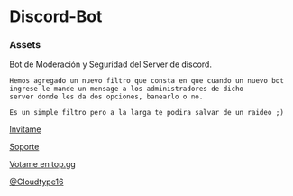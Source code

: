 # Discord-Bot

### Assets

Bot de Moderación y Seguridad del Server de discord.

```
Hemos agregado un nuevo filtro que consta en que cuando un nuevo bot ingrese le mande un mensage a los administradores de dicho 
server donde les da dos opciones, banearlo o no.

Es un simple filtro pero a la larga te podira salvar de un raideo ;)
```
[Invitame](https://discord.com/oauth2/authorize?client_id=933752543266373673&permissions=8&scope=bot%20applications.commands)

[Soporte](https://discord.gg/k3z7zvtS6z)

[Votame en top.gg](https://top.gg/bot/933752543266373673/vote)

[@Cloudtype16](https://github.com/cloudtype16)
